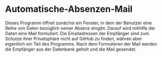 # Automatische-Absenzen-Mail

Dieses Programm öffnet zunächst ein Fenster, in dem der Benutzer eine Reihe von Daten bezüglich seiner Absenz eingibt.
Darauf wird mithilfe der Daten eine Mail formuliert. Die Emailadressen der Empfänger sind zum Schutze ihrer Privatsphäre nicht auf GitHub zu finden, währen aber eigentlich ein Teil des Programms.
Nach dem Formulieren der Mail werden die Empfänger aus der Datenbank geholt und die Mail gesendet.
